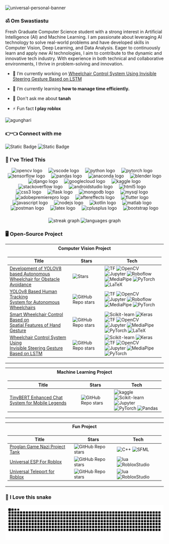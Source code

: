 ![universal-personal-banner](file2.png)
<h3 align="left"> ॐ Om Swastiastu</h3>
Fresh Graduate Computer Science student with a strong interest in Artificial Intelligence (AI) and Machine Learning. I am passionate about leveraging AI technology to solve real-world problems and have developed skills in Computer Vision, Deep Learning, and Data Analysis. Eager to continuously learn and apply new AI technologies, I aim to contribute to the dynamic and innovative tech industry. With experience in both technical and collaborative environments, I thrive in problem-solving and innovation.

- 🔭 I’m currently working on [Wheelchair Control System Using Invisible Steering Gesture Based on LSTM](https://github.com/AgungHari/Wheelchair-Control-System-Using-Invisible-Steering-Gesture-Based-on-LSTM)

- 🌱 I’m currently learning **how to manage time efficiently.**

- 💬 Don't ask me about **tanah**

- ⚡ Fun fact **I play roblox**
<p align="left"> <img src="https://komarev.com/ghpvc/?username=agunghari&label=Profile%20views&color=0e75b6&style=flat" alt="agunghari" /> </p>
<h3 align="left">👉👈 Connect with me</h3>
<p align="left">
<img alt="Static Badge" src="https://img.shields.io/badge/LinkedIn-blue?style=flat-square&logo=linkedin&link=www.linkedin.com%2Fin%2Fi-gusti-ngurah-agung-hari-vijaya-kusuma-890061328">
<img alt="Static Badge" src="https://img.shields.io/badge/YouTube-red?style=flat-square&logo=youtube&link=https%3A%2F%2Fwww.youtube.com%2F%40igstngragunghari2640">
</p>

### 🗿 I've Tried This
<div align="center">
  <img src="https://cdn.jsdelivr.net/gh/devicons/devicon/icons/opencv/opencv-original.svg" height="30" alt="opencv logo"  />
  <img width="12" />
  <img src="https://cdn.jsdelivr.net/gh/devicons/devicon/icons/vscode/vscode-original.svg" height="30" alt="vscode logo"  />
  <img width="12" />
  <img src="https://cdn.jsdelivr.net/gh/devicons/devicon/icons/python/python-original.svg" height="30" alt="python logo"  />
  <img width="12" />
  <img src="https://cdn.jsdelivr.net/gh/devicons/devicon/icons/pytorch/pytorch-original.svg" height="30" alt="pytorch logo"  />
  <img width="12" />
  <img src="https://cdn.jsdelivr.net/gh/devicons/devicon/icons/tensorflow/tensorflow-original.svg" height="30" alt="tensorflow logo"  />
  <img width="12" />
  <img src="https://cdn.jsdelivr.net/gh/devicons/devicon/icons/pandas/pandas-original.svg" height="30" alt="pandas logo"  />
  <img width="12" />
  <img src="https://cdn.simpleicons.org/anaconda/44A833" height="30" alt="anaconda logo"  />
  <img width="12" />
  <img src="https://cdn.simpleicons.org/blender/F5792A" height="30" alt="blender logo"  />
  <img width="12" />
  <img src="https://cdn.simpleicons.org/django/092E20" height="30" alt="django logo"  />
  <img width="12" />
  <img src="https://cdn.simpleicons.org/googlecloud/4285F4" height="30" alt="googlecloud logo"  />
  <img width="12" />
  <img src="https://cdn.simpleicons.org/kaggle/20BEFF" height="30" alt="kaggle logo"  />
  <img width="12" />
  <img src="https://cdn.simpleicons.org/stackoverflow/F58025" height="30" alt="stackoverflow logo"  />
  <img width="12" />
  <img src="https://skillicons.dev/icons?i=androidstudio" height="30" alt="androidstudio logo"  />
  <img width="12" />
  <img src="https://skillicons.dev/icons?i=html" height="30" alt="html5 logo"  />
  <img width="12" />
  <img src="https://skillicons.dev/icons?i=css" height="30" alt="css3 logo"  />
  <img width="12" />
  <img src="https://skillicons.dev/icons?i=flask" height="30" alt="flask logo"  />
  <img width="12" />
  <img src="https://cdn.simpleicons.org/mongodb/47A248" height="30" alt="mongodb logo"  />
  <img width="12" />
  <img src="https://cdn.simpleicons.org/mysql/4479A1" height="30" alt="mysql logo"  />
  <img width="12" />
  <img src="https://cdn.simpleicons.org/adobepremierepro/9999FF" height="30" alt="adobepremierepro logo"  />
  <img width="12" />
  <img src="https://cdn.simpleicons.org/adobeaftereffects/9999FF" height="30" alt="aftereffects logo"  />
  <img width="12" />
  <img src="https://cdn.simpleicons.org/flutter/02569B" height="30" alt="flutter logo"  />
  <img width="12" />
  <img src="https://cdn.simpleicons.org/javascript/F7DF1E" height="30" alt="javascript logo"  />
  <img width="12" />
  <img src="https://cdn.simpleicons.org/nodedotjs/339933" height="30" alt="nodejs logo"  />
  <img width="12" />
  <img src="https://skillicons.dev/icons?i=kotlin" height="30" alt="kotlin logo"  />
  <img width="12" />
  <img src="https://skillicons.dev/icons?i=matlab" height="30" alt="matlab logo"  />
  <img width="12" />
  <img src="https://skillicons.dev/icons?i=postman" height="30" alt="postman logo"  />
  <img width="12" />
  <img src="https://skillicons.dev/icons?i=latex" height="30" alt="latex logo"  />
  <img width="12" />
  <img src="https://cdn.simpleicons.org/c++/00599C" height="30" alt="cplusplus logo"  />
  <img width="12" />
  <img src="https://cdn.jsdelivr.net/gh/devicons/devicon/icons/bootstrap/bootstrap-original.svg" height="30" alt="bootstrap logo"  />
</div>

###
###

<div align="center">
  <img src="https://streak-stats.demolab.com?user=AgungHari&locale=en&mode=daily&theme=dracula&hide_border=false&border_radius=5" height="150" alt="streak graph"  />
  <img src="https://github-readme-stats.vercel.app/api/top-langs?username=AgungHari&locale=en&hide_title=false&layout=compact&card_width=320&langs_count=5&theme=dracula&hide_border=false" height="150" alt="languages graph"  />
</div>


### 🖥️ Open-Source Project
<table align="center">
<tr><th>Computer Vision Project</th></tr>
<tr><td>

|Title | Stars | Tech|
|--|--|--|
| [Development of YOLOV8 based Autonomous <br>  Wheelchair for Obstacle Avoidance](https://github.com/AgungHari/Development-of-YOLOV8-based-Autonomous-Wheelchair-for-Obstacle-Avoidance) | <img alt="Stars" src="https://img.shields.io/github/stars/AgungHari/Development-of-YOLOV8-based-Autonomous-Wheelchair-for-Obstacle-Avoidance?style=flat-square&labelColor=black"/> | ![TF](https://img.shields.io/badge/TF-black?style=flat-square&logo=tensorflow) ![OpenCV](https://img.shields.io/badge/OpenCV-black?style=flat-square&logo=opencv) ![Jupyter](https://img.shields.io/badge/Jupyter-black?style=flat-square&logo=jupyter) ![Roboflow](https://img.shields.io/badge/Roboflow-black?style=flat-square&logo=roboflow) <br> ![MediaPipe](https://img.shields.io/badge/MediaPipe-black?style=flat-square&logo=mediapipe) ![PyTorch](https://img.shields.io/badge/PyTorch-black?style=flat-square&logo=pytorch) ![LaTeX](https://img.shields.io/badge/LaTeX-black?style=flat-square&logo=latex) |
| [YOLOv8 Based Human Tracking <br>  System for Autonomous Wheelchairs](https://github.com/AgungHari/YOLOv8-Based-Human-Tracking-System-for-Autonomous-Wheelchairs) | <img alt="GitHub Repo stars" src="https://img.shields.io/github/stars/AgungHari/YOLOv8-Based-Human-Tracking-System-for-Autonomous-Wheelchairs?style=flat-square&labelColor=black"/> | ![TF](https://img.shields.io/badge/TF-black?style=flat-square&logo=tensorflow) ![OpenCV](https://img.shields.io/badge/OpenCV-black?style=flat-square&logo=opencv) ![Jupyter](https://img.shields.io/badge/Jupyter-black?style=flat-square&logo=jupyter) ![Roboflow](https://img.shields.io/badge/Roboflow-black?style=flat-square&logo=roboflow) <br> ![MediaPipe](https://img.shields.io/badge/MediaPipe-black?style=flat-square&logo=mediapipe) ![PyTorch](https://img.shields.io/badge/PyTorch-black?style=flat-square&logo=pytorch) |
| [Smart Wheelchair Control Based on <br> Spatial Features of Hand Gesture](https://github.com/AgungHari/Smart-Wheelchair-Control-Based-on-Spatial-Features-of-Hand-Gesture) | <img alt="GitHub Repo stars" src="https://img.shields.io/github/stars/AgungHari/Smart-Wheelchair-Control-Based-on-Spatial-Features-of-Hand-Gesture?style=flat-square&labelColor=black"/> | ![Scikit-learn](https://img.shields.io/badge/ScikitLearn-black?style=flat-square&logo=scikitlearn) ![Keras](https://img.shields.io/badge/Keras-black?style=flat-square&logo=keras) ![TF](https://img.shields.io/badge/TF-black?style=flat-square&logo=tensorflow) ![OpenCV](https://img.shields.io/badge/OpenCV-black?style=flat-square&logo=opencv) <br>  ![Jupyter](https://img.shields.io/badge/Jupyter-black?style=flat-square&logo=jupyter) ![MediaPipe](https://img.shields.io/badge/MediaPipe-black?style=flat-square&logo=mediapipe) ![PyTorch](https://img.shields.io/badge/PyTorch-black?style=flat-square&logo=pytorch) ![LaTeX](https://img.shields.io/badge/LaTeX-black?style=flat-square&logo=latex) |
| [Wheelchair Control System Using <br> Invisible Steering Gesture Based on LSTM](https://github.com/AgungHari/Wheelchair-Control-System-Using-Invisible-Steering-Gesture-Based-on-LSTM) | <img alt="GitHub Repo stars" src="https://img.shields.io/github/stars/AgungHari/Wheelchair-Control-System-Using-Invisible-Steering-Gesture-Based-on-LSTM?style=flat-square&labelColor=black"/> | ![Scikit-learn](https://img.shields.io/badge/ScikitLearn-black?style=flat-square&logo=scikitlearn) ![Keras](https://img.shields.io/badge/Keras-black?style=flat-square&logo=keras) ![TF](https://img.shields.io/badge/TF-black?style=flat-square&logo=tensorflow) ![OpenCV](https://img.shields.io/badge/OpenCV-black?style=flat-square&logo=opencv)<br>  ![Jupyter](https://img.shields.io/badge/Jupyter-black?style=flat-square&logo=jupyter) ![MediaPipe](https://img.shields.io/badge/MediaPipe-black?style=flat-square&logo=mediapipe) ![PyTorch](https://img.shields.io/badge/PyTorch-black?style=flat-square&logo=pytorch) |
</td></tr> </table>

<table align="center">
<tr><th>Machine Learning Project</th></tr>
<tr><td>

|Title | Stars | Tech|
|--|--|--|
| [TinyBERT Enhanced Chat System for Mobile Legends](https://github.com/AgungHari/TinyBERT-Enhanced-Chat-System-for-Mobile-Legends) | <img alt="GitHub Repo stars" src="https://img.shields.io/github/stars/AgungHari/TinyBERT-Enhanced-Chat-System-for-Mobile-Legends?style=flat-square&labelColor=black"/> | ![kaggle](https://img.shields.io/badge/Kaggle-black?style=flat-square&logo=kaggle) ![Scikit-learn](https://img.shields.io/badge/ScikitLearn-black?style=flat-square&logo=scikitlearn) ![Jupyter](https://img.shields.io/badge/Jupyter-black?style=flat-square&logo=jupyter) <br> ![PyTorch](https://img.shields.io/badge/PyTorch-black?style=flat-square&logo=pytorch) ![Pandas](https://img.shields.io/badge/Pandas-black?style=flat-square&logo=pandas) |
</td></tr> </table>


<table align="center">
<tr><th>Fun Project</th></tr>
<tr><td>

|Title | Stars | Tech|
|--|--|--|
| [Proglan Game Nazi Project Tank](https://github.com/AgungHari/Proglan-Game-Nazi-Project-Tank) | <img alt="GitHub Repo stars" src="https://img.shields.io/github/stars/AgungHari/Proglan-Game-Nazi-Project-Tank?style=flat-square&labelColor=black"/> | ![C++](https://img.shields.io/badge/C%2B%2B-black?style=flat-square&logo=cplusplus) ![SFML](https://img.shields.io/badge/SFML-black?style=flat-square&logo=sfml)|
| [Universal ESP For Roblox](https://github.com/AgungHari/Universal-ESP-For-Roblox) | <img alt="GitHub Repo stars" src="https://img.shields.io/github/stars/AgungHari/Universal-ESP-For-Roblox?style=flat-square&labelColor=black"/> | ![lua](https://img.shields.io/badge/Lua-black?style=flat-square&logo=lua) ![RobloxStudio](https://img.shields.io/badge/RobloxStudio-black?style=flat-square&logo=robloxstudio) |
| [Universal Teleport for Roblox](https://github.com/AgungHari/Universal-Teleport-for-Roblox) | <img alt="GitHub Repo stars" src="https://img.shields.io/github/stars/AgungHari/Universal-Teleport-for-Roblox?style=flat-square&labelColor=black"/> | ![lua](https://img.shields.io/badge/Lua-black?style=flat-square&logo=lua) ![RobloxStudio](https://img.shields.io/badge/RobloxStudio-black?style=flat-square&logo=robloxstudio) |
</td></tr> </table>





<h3>🐍 I Love this snake</h3>
<p align="center">
<img src="https://raw.githubusercontent.com/AgungHari/AgungHari/output/snake.svg" alt="Snake animation" />
</p>
